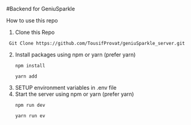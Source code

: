 #Backend for GeniuSparkle

How to use this repo

1. Clone this Repo

```
 Git Clone https://github.com/TousifProvat/geniuSparkle_server.git
```

2. Install packages using npm or yarn (prefer yarn)
   ```npm
   npm install
   ```
   ```yarn
   yarn add
   ```
3. SETUP environment variables in .env file
4. Start the server using npm or yarn (prefer yarn)
   ```npm
   npm run dev
   ```
   ```yarn
   yarn run ev
   ```
